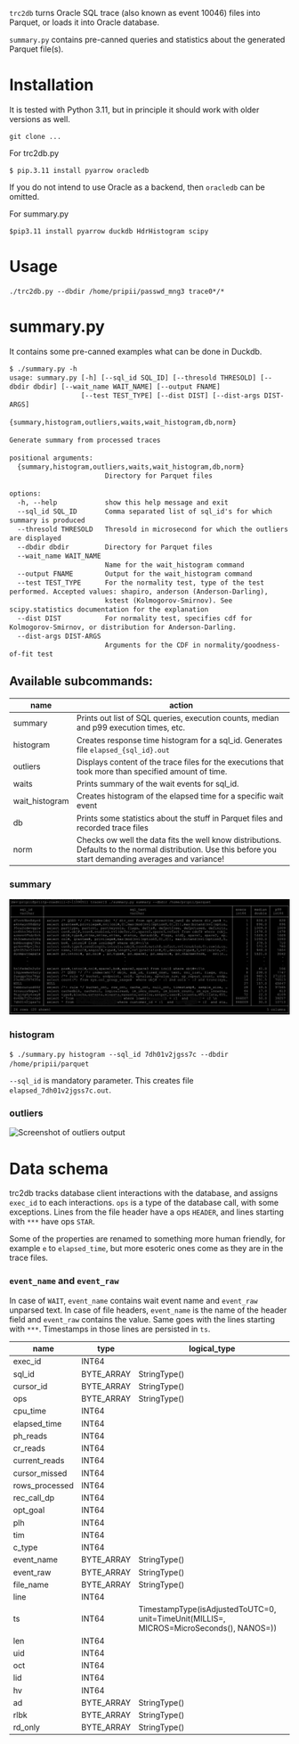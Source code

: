`trc2db` turns Oracle SQL trace (also known as event 10046) files into Parquet, or loads it into Oracle database.

 `summary.py` contains pre-canned queries and statistics about the generated Parquet file(s).

# Installation

It is tested with Python 3.11, but in principle it should work with older versions as well.

```
git clone ...
```

For trc2db.py
```
$ pip.3.11 install pyarrow oracledb
```

If you do not intend to use Oracle as a backend, then `oracledb` can be omitted.

For summary.py
```
$pip3.11 install pyarrow duckdb HdrHistogram scipy
```

# Usage

```
./trc2db.py --dbdir /home/pripii/passwd_mng3 trace0*/*
```
# summary.py

It contains some pre-canned examples what can be done in Duckdb.

```
$ ./summary.py -h
usage: summary.py [-h] [--sql_id SQL_ID] [--thresold THRESOLD] [--dbdir dbdir] [--wait_name WAIT_NAME] [--output FNAME]
                  [--test TEST_TYPE] [--dist DIST] [--dist-args DIST-ARGS]
                  {summary,histogram,outliers,waits,wait_histogram,db,norm}

Generate summary from processed traces

positional arguments:
  {summary,histogram,outliers,waits,wait_histogram,db,norm}
                        Directory for Parquet files

options:
  -h, --help            show this help message and exit
  --sql_id SQL_ID       Comma separated list of sql_id's for which summary is produced
  --thresold THRESOLD   Thresold in microsecond for which the outliers are displayed
  --dbdir dbdir         Directory for Parquet files
  --wait_name WAIT_NAME
                        Name for the wait_histogram command
  --output FNAME        Output for the wait_histogram command
  --test TEST_TYPE      For the normality test, type of the test performed. Accepted values: shapiro, anderson (Anderson-Darling),
                        kstest (Kolmogorov-Smirnov). See scipy.statistics documentation for the explanation
  --dist DIST           For normality test, specifies cdf for Kolmogorov-Smirnov, or distribution for Anderson-Darling.
  --dist-args DIST-ARGS
                        Arguments for the CDF in normality/goodness-of-fit test

```

## Available subcommands:

|   name        |   action                                                                                      |
|---------------|-----------------------------------------------------------------------------------------------|
| summary       | Prints out list of SQL queries, execution counts, median and p99 execution times, etc.        |
| histogram     | Creates response time histogram for a sql_id. Generates file `elapsed_{sql_id}.out`           |
| outliers      | Displays content of the trace files for the executions that took more than specified amount of time.|
| waits         | Prints summary of the wait events for sql_id.                                                           |
| wait_histogram| Creates histogram of the elapsed time for a specific wait event                              |
| db            | Prints some statistics about the stuff in Parquet files and recorded trace files              |
| norm          | Checks ow well the data fits the well know distributions. Defaults to the normal distribution. Use this before you start demanding averages and variance!|

### summary

![Screenshot of summary output](doc/summary.png)

### histogram

```$ ./summary.py histogram --sql_id 7dh01v2jgss7c --dbdir /home/pripii/parquet```

`--sql_id` is mandatory parameter. This creates file `elapsed_7dh01v2jgss7c.out`.

### outliers

![Screenshot of outliers output](doc/outliers.png)

# Data schema

trc2db tracks database client interactions with the database, and assigns `exec_id` to each interactions. `ops` is a type of
the database call, with some exceptions. Lines from the file header have a ops `HEADER`, and lines starting with `***` have ops
`STAR`. 

Some of the properties are renamed to something more human friendly, for example `e` to `elapsed_time`, but more esoteric
ones come as they are in the trace files.

### `event_name` and `event_raw`

In case of `WAIT`, `event_name` contains wait event name and `event_raw` unparsed text. In case of file headers, `event_name`
is the name of the header field and `event_raw` contains the value. Same goes with the lines starting with `***`. Timestamps
in those lines are persisted in `ts`.  

|      name      |    type    |                                            logical_type                                             |
|----------------|------------|-----------------------------------------------------------------------------------------------------|
| exec_id        | INT64      |                                                                                                     |
| sql_id         | BYTE_ARRAY | StringType()                                                                                        |
| cursor_id      | BYTE_ARRAY | StringType()                                                                                        |
| ops            | BYTE_ARRAY | StringType()                                                                                        |
| cpu_time       | INT64      |                                                                                                     |
| elapsed_time   | INT64      |                                                                                                     |
| ph_reads       | INT64      |                                                                                                     |
| cr_reads       | INT64      |                                                                                                     |
| current_reads  | INT64      |                                                                                                     |
| cursor_missed  | INT64      |                                                                                                     |
| rows_processed | INT64      |                                                                                                     |
| rec_call_dp    | INT64      |                                                                                                     |
| opt_goal       | INT64      |                                                                                                     |
| plh            | INT64      |                                                                                                     |
| tim            | INT64      |                                                                                                     |
| c_type         | INT64      |                                                                                                     |
| event_name     | BYTE_ARRAY | StringType()                                                                                        |
| event_raw      | BYTE_ARRAY | StringType()                                                                                        |
| file_name      | BYTE_ARRAY | StringType()                                                                                        |
| line           | INT64      |                                                                                                     |
| ts             | INT64      | TimestampType(isAdjustedToUTC=0, unit=TimeUnit(MILLIS=<null>, MICROS=MicroSeconds(), NANOS=<null>)) |
| len            | INT64      |                                                                                                     |
| uid            | INT64      |                                                                                                     |
| oct            | INT64      |                                                                                                     |
| lid            | INT64      |                                                                                                     |
| hv             | INT64      |                                                                                                     |
| ad             | BYTE_ARRAY | StringType()                                                                                        |
| rlbk           | BYTE_ARRAY | StringType()                                                                                        |
| rd_only        | BYTE_ARRAY | StringType()                                                                                        |


